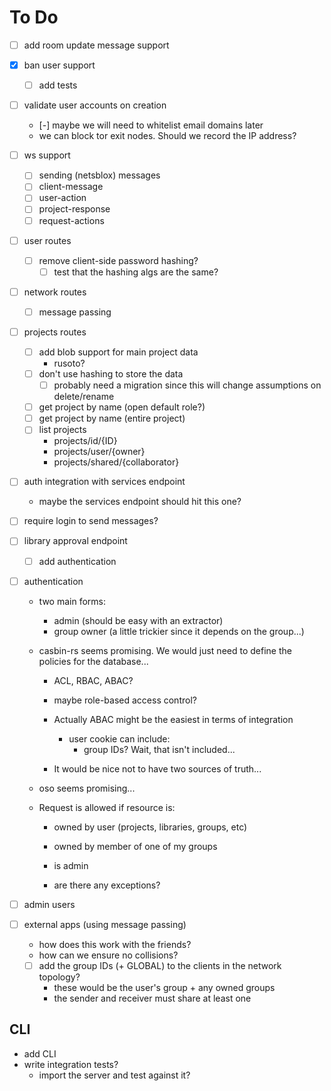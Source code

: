 # To Do
- [ ] add room update message support
- [x] ban user support
    - [ ] add tests

- [ ] validate user accounts on creation
    - [-] maybe we will need to whitelist email domains later
    - we can block tor exit nodes. Should we record the IP address?

- [ ] ws support
    - [ ] sending (netsblox) messages
    - [ ] client-message
    - [ ] user-action
    - [ ] project-response
    - [ ] request-actions

- [ ] user routes
    - [ ] remove client-side password hashing?
        - [ ] test that the hashing algs are the same?
- [ ] network routes
    - [ ] message passing

- [ ] projects routes
    - [ ] add blob support for main project data
        - rusoto?
    - [ ] don't use hashing to store the data
        - [ ] probably need a migration since this will change assumptions on delete/rename
    - [ ] get project by name (open default role?)
    - [ ] get project by name (entire project)
    - [ ] list projects
        - projects/id/{ID}
        - projects/user/{owner}
        - projects/shared/{collaborator}

- [ ] auth integration with services endpoint
    - maybe the services endpoint should hit this one?

- [ ] require login to send messages?

- [ ] library approval endpoint
    - [ ] add authentication

- [ ] authentication
    - two main forms:
        - admin (should be easy with an extractor)
        - group owner (a little trickier since it depends on the group...)
    - casbin-rs seems promising. We would just need to define the policies for the database...
        - ACL, RBAC, ABAC?
        - maybe role-based access control?
        - Actually ABAC might be the easiest in terms of integration
            - user cookie can include:
                - group IDs? Wait, that isn't included...

        - It would be nice not to have two sources of truth...

    - oso seems promising...

    - Request is allowed if resource is:
        - owned by user (projects, libraries, groups, etc)
        - owned by member of one of my groups
        - is admin

        - are there any exceptions?

- [ ] admin users

- [ ] external apps (using message passing)
    - how does this work with the friends?
    - how can we ensure no collisions?
    - [ ] add the group IDs (+ GLOBAL) to the clients in the network topology?
        - these would be the user's group + any owned groups
        - the sender and receiver must share at least one

## CLI
- add CLI
- write integration tests?
    - import the server and test against it?
